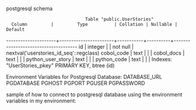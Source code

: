 postgresql schema
                                  
                                  Table "public.UserStories"
      Column         |         Type          | Collation | Nullable |               Default               
---------------------+-----------------------+-----------+----------+-------------------------------------
 id                  | integer               |           | not null | nextval('userstories_id_seq'::regclass)
 cobol_code          | text                  |           |          | 
 cobol_docs          | text                  |           |          | 
 python_user_story   | text                  |           |          | 
 python_code         | text                  |           |          | 
Indexes:
    "UserStories_pkey" PRIMARY KEY, btree (id)

Environment Variables for Postgresql Database:
DATABASE_URL
PGDATABASE
PGHOST
PGPORT
PGUSER
PGPASSWORD

sample of how to connect to postgresql database using the environment variables in my environment:

